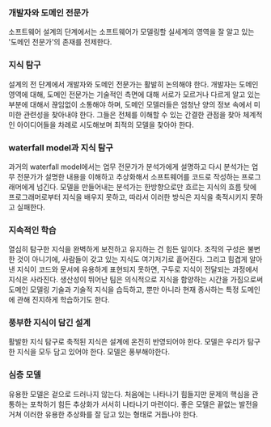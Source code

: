 ### 개발자와 도메인 전문가
소프트웨어 설계의 단계에서는 소프트웨어가 모델링할 실세계의 영역을 잘 알고 있는 '도메인 전문가'의 존재를 전제한다.

### 지식 탐구
설계의 전 단계에서 개발자와 도메인 전문가는 활발히 논의해야 한다. 개발자는 도메인 영역에 대해, 도메인 전문가는 기술적인 측면에 대해 서로가 모르거나 다르게 알고 있는 부분에
대해서 끊임없이 소통해야 하며, 도메인 모델러들은 엄청난 양의 정보 속에서 미미한 관련성을 찾아내야 한다. 그들은 전체를 이해할 수 있는 간결한 관점을 찾아
체계적인 아이디어들을 차례로 시도해보며 최적의 모델을 찾아야 한다.

### waterfall model과 지식 탐구
과거의 waterfall model에서는 업무 전문가가 분석가에게 설명하고 다시 분석가는 업무 전문가가 설명한 내용을 이해하고 추상화해서 소프트웨어를 코드로 작성하는
프로그래머에게 넘긴다. 모델을 만들어내는 분석가는 한방향으로만 흐르는 지식의 흐름 탓에 프로그래머로부터 지식을 배우지 못하고, 따라서 이러한 방식은 지식을 축적시키지 못하고 실패한다.

### 지속적인 학습
열심히 탐구한 지식을 완벽하게 보전하고 유지하는 건 힘든 일이다. 조직의 구성은 불변한 것이 아니기에, 사람들이 갖고 있는 지식도 여기저기로 흩어진다. 그리고
힘겹게 알아낸 지식이 코드와 문서에 유용하게 표현되지 못하면, 구두로 지식이 전달되는 과정에서 지식은 사라진다.
생산성이 뛰어난 팀은 의식적으로 지식을 함양하는 시간을 가짐으로써 도메인 모델링 기술과 기술적 지식을 습득하고, 뿐만 아니라 현재 종사하는 특정 도메인에 관해 진지하게
학습하기도 한다.

### 풍부한 지식이 담긴 설계
활발한 지식 탐구로 축적된 지식은 설계에 온전히 반영되어야 한다. 모델은 우리가 탐구한 지식을 모두 담고 있어야 한다. 모델은 풍부해야한다.

### 심층 모델
유용한 모델은 겉으로 드러나지 않는다. 처음에는 나타나기 힘들지만 문제의 핵심을 관통하는 포착하기 힘든 추상화가 서서히 나타나기 마련이다. 좋은 모델은
끝없는 발전을 거쳐 이러한 유용한 추상화를 잘 담고 있는 형태로 거듭나야 한다.
